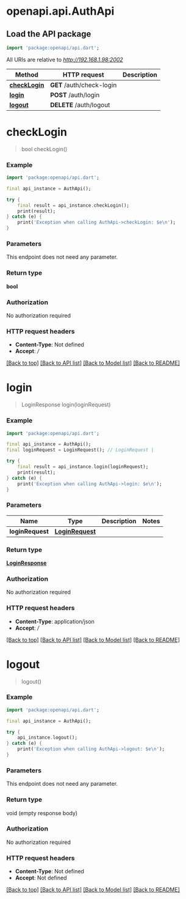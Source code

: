 # openapi.api.AuthApi

## Load the API package
```dart
import 'package:openapi/api.dart';
```

All URIs are relative to *http://192.168.1.98:2002*

Method | HTTP request | Description
------------- | ------------- | -------------
[**checkLogin**](AuthApi.md#checklogin) | **GET** /auth/check-login | 
[**login**](AuthApi.md#login) | **POST** /auth/login | 
[**logout**](AuthApi.md#logout) | **DELETE** /auth/logout | 


# **checkLogin**
> bool checkLogin()



### Example
```dart
import 'package:openapi/api.dart';

final api_instance = AuthApi();

try {
    final result = api_instance.checkLogin();
    print(result);
} catch (e) {
    print('Exception when calling AuthApi->checkLogin: $e\n');
}
```

### Parameters
This endpoint does not need any parameter.

### Return type

**bool**

### Authorization

No authorization required

### HTTP request headers

 - **Content-Type**: Not defined
 - **Accept**: */*

[[Back to top]](#) [[Back to API list]](../README.md#documentation-for-api-endpoints) [[Back to Model list]](../README.md#documentation-for-models) [[Back to README]](../README.md)

# **login**
> LoginResponse login(loginRequest)



### Example
```dart
import 'package:openapi/api.dart';

final api_instance = AuthApi();
final loginRequest = LoginRequest(); // LoginRequest | 

try {
    final result = api_instance.login(loginRequest);
    print(result);
} catch (e) {
    print('Exception when calling AuthApi->login: $e\n');
}
```

### Parameters

Name | Type | Description  | Notes
------------- | ------------- | ------------- | -------------
 **loginRequest** | [**LoginRequest**](LoginRequest.md)|  | 

### Return type

[**LoginResponse**](LoginResponse.md)

### Authorization

No authorization required

### HTTP request headers

 - **Content-Type**: application/json
 - **Accept**: */*

[[Back to top]](#) [[Back to API list]](../README.md#documentation-for-api-endpoints) [[Back to Model list]](../README.md#documentation-for-models) [[Back to README]](../README.md)

# **logout**
> logout()



### Example
```dart
import 'package:openapi/api.dart';

final api_instance = AuthApi();

try {
    api_instance.logout();
} catch (e) {
    print('Exception when calling AuthApi->logout: $e\n');
}
```

### Parameters
This endpoint does not need any parameter.

### Return type

void (empty response body)

### Authorization

No authorization required

### HTTP request headers

 - **Content-Type**: Not defined
 - **Accept**: Not defined

[[Back to top]](#) [[Back to API list]](../README.md#documentation-for-api-endpoints) [[Back to Model list]](../README.md#documentation-for-models) [[Back to README]](../README.md)

